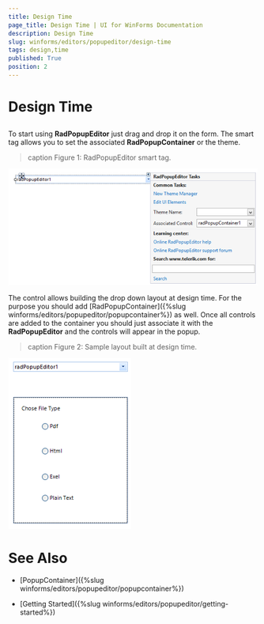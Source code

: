 ```yaml
---
title: Design Time
page_title: Design Time | UI for WinForms Documentation
description: Design Time
slug: winforms/editors/popupeditor/design-time
tags: design,time
published: True
position: 2
---
```


# Design Time



## 

To start using __RadPopupEditor__ just drag and drop it on the form. The smart tag allows you to set the associated __RadPopupContainer__ or the theme.
        
>caption Figure 1: RadPopupEditor smart tag.

![editors-popupeditor-design-time 001](images/editors-popupeditor-design-time001.png)

The control allows building the drop down layout at design time. For the purpose you should add [RadPopupContainer]({%slug winforms/editors/popupeditor/popupcontainer%}) as well. Once all controls are added to the container you should just associate it with the __RadPopupEditor__ and the controls will appear in the popup.
      
>caption Figure 2: Sample layout built at design time.

![editors-popupeditor-design-time 002](images/editors-popupeditor-design-time002.png)

# See Also

 * [PopupContainer]({%slug winforms/editors/popupeditor/popupcontainer%})

 * [Getting Started]({%slug winforms/editors/popupeditor/getting-started%})
